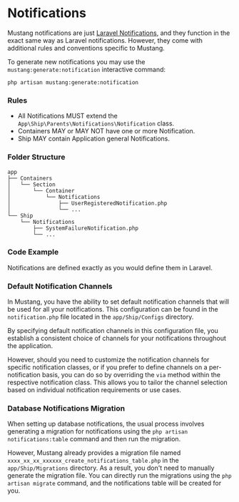 # Notifications

Mustang notifications are just [Laravel Notifications](https://laravel.com/docs/notifications), and they function in the exact same way as Laravel notifications. However, they come with additional rules and conventions specific to Mustang.

To generate new notifications you may use the `mustang:generate:notification` interactive command:

```
php artisan mustang:generate:notification
```

### Rules[​](https://apiato.io/docs/components/optional-components/notifications#rules) <a href="#rules" id="rules"></a>

* All Notifications MUST extend the `App\Ship\Parents\Notifications\Notification` class.
* Containers MAY or MAY NOT have one or more Notification.
* Ship MAY contain Application general Notifications.

### Folder Structure[​](https://apiato.io/docs/components/optional-components/notifications#folder-structure) <a href="#folder-structure" id="folder-structure"></a>

```
app
├── Containers
│   └── Section
│       └── Container
│           └── Notifications
│               ├── UserRegisteredNotification.php
│               └── ...
└── Ship
    └── Notifications
        ├── SystemFailureNotification.php
        └── ...
```

### Code Example[​](https://apiato.io/docs/components/optional-components/notifications#code-example) <a href="#code-example" id="code-example"></a>

Notifications are defined exactly as you would define them in Laravel.

### Default Notification Channels[​](https://apiato.io/docs/components/optional-components/notifications#default-notification-channels) <a href="#default-notification-channels" id="default-notification-channels"></a>

In Mustang, you have the ability to set default notification channels that will be used for all your notifications. This configuration can be found in the `notification.php` file located in the `app/Ship/Configs` directory.

By specifying default notification channels in this configuration file, you establish a consistent choice of channels for your notifications throughout the application.

However, should you need to customize the notification channels for specific notification classes, or if you prefer to define channels on a per-notification basis, you can do so by overriding the `via` method within the respective notification class. This allows you to tailor the channel selection based on individual notification requirements or use cases.

### Database Notifications Migration[​](https://apiato.io/docs/components/optional-components/notifications#database-notifications-migration) <a href="#database-notifications-migration" id="database-notifications-migration"></a>

When setting up database notifications, the usual process involves generating a migration for notifications using the `php artisan notifications:table` command and then run the migration.

However, Mustang already provides a migration file named `xxxx_xx_xx_xxxxxx_create_notifications_table.php` in the `app/Ship/Migrations` directory. As a result, you don't need to manually generate the migration file. You can directly run the migrations using the `php artisan migrate` command, and the notifications table will be created for you.

